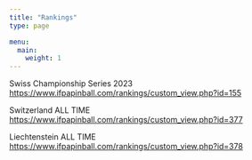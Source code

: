 ```yaml
---
title: "Rankings"
type: page

menu:
  main:
    weight: 1
---
```



Swiss Championship Series 2023  
https://www.ifpapinball.com/rankings/custom_view.php?id=155

Switzerland ALL TIME  
https://www.ifpapinball.com/rankings/custom_view.php?id=377

Liechtenstein ALL TIME  
https://www.ifpapinball.com/rankings/custom_view.php?id=378
